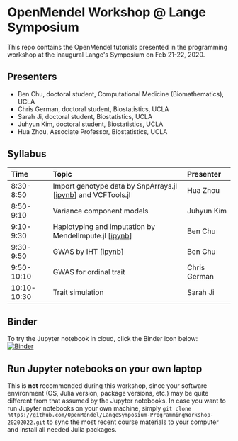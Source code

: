 # OpenMendel Workshop @ Lange Symposium

This repo contains the OpenMendel tutorials presented in the programming workshop at the inaugural Lange's Symposium on Feb 21-22, 2020.

## Presenters

* Ben Chu, doctoral student, Computational Medicine (Biomathematics), UCLA  
* Chris German, doctoral student, Biostatistics, UCLA  
* Sarah Ji, doctoral student, Biostatistics, UCLA  
* Juhyun Kim, doctoral student, Biostatistics, UCLA  
* Hua Zhou, Associate Professor, Biostatistics, UCLA  

## Syllabus

| Time | Topic | Presenter |  
|:-----------|:------------|:------------|  
| 8:30-8:50 | Import genotype data by SnpArrays.jl \[[ipynb](./01-snparrays/SnpArraysTutorial.ipynb)\] and VCFTools.jl | Hua Zhou |  
| 8:50-9:10 | Variance component models | Juhyun Kim |  
| 9:10-9:30 | Haplotyping and imputation by MendelImpute.jl \[[ipynb](./04-impute/MendelImpute_Tutorial.ipynb)\]| Ben Chu |  
| 9:30-9:50 | GWAS by IHT \[[ipynb](./05-gwas/MendelIHT_tutorial.ipynb)\] | Ben Chu |  
| 9:50-10:10 | GWAS for ordinal trait | Chris German |  
| 10:10-10:30 | Trait simulation | Sarah Ji |  

## Binder

To try the Jupyter notebook in cloud, click the Binder icon below:  
[![Binder](https://mybinder.org/badge_logo.svg)](https://mybinder.org/v2/gh/OpenMendel/LangeSymposium-ProgrammingWorkshop-20202022.git/master)

## Run Jupyter notebooks on your own laptop

This is **not** recommended during this workshop, since your software environment (OS, Julia version, package versions, etc.) may be quite different from that assumed by the Jupyter notebooks. In case you want to run Jupyter notebooks on your own machine, simply `git clone https://github.com/OpenMendel/LangeSymposium-ProgrammingWorkshop-20202022.git` to sync the most recent course materials to your computer and install all needed Julia packages.

